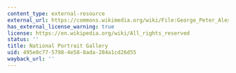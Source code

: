```yaml
---
content_type: external-resource
external_url: https://commons.wikimedia.org/wiki/File:George_Peter_Alexander_Healy_-_Portrait_of_Abraham_Lincoln_(1887)_-_Google_Art_Project.jpg
has_external_license_warning: true
license: https://en.wikipedia.org/wiki/All_rights_reserved
status: ''
title: National Portrait Gallery
uid: 495e0c77-5798-4e58-8ada-284a1cd26d55
wayback_url: ''
---
```

